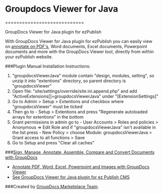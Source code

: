 # Groupdocs Viewer for Java
============================

GroupDocs Viewer for Java plugin for ezPublish

With GroupDocs Viewer for Java plugin for ezPublish you can easily view on [annotate on PDF's](http://groupdocs.com/apps/viewer), Word documents, Excel documents, Powerpoint documents and more with the GroupDocs Viewer tool, directly from within your ezPublish website.

###Plugin Manual Installation Instructions:
1. "groupdocsViewerJava" module contain "design, modules, setting", so unzip it into "extentions" directory, so parent directory is "groupdocsViewer"
2. Open file: "site/settings/override/site.ini.append.php" and add "ActiveExtensions[]=groupdocsViewerJava" under "[ExtensionSettings]"
3. Go to Admin > Setup > Extentions and checkbox where "groupdocsViewer" must be ticked
4. Then go to - Setup > Extentions and press "Regenerate autoloaded arrays for extentions" in the bottom
5. Grant permissions in admin go to - User Accounts > Roles and policies > Anonymous => Edit Role and if "groupdocsViewerJava" isn't available in the list press - New Policy > choose Module: groupdocsViewerJava > Grant access to all functions > Save
6. Go to Setup and press "Clear all caches"


###[Sign, Manage, Annotate, Assemble, Compare and Convert Documents with GroupDocs](http://groupdocs.com)
* [Annotate PDF, Word, Excel, Powerpoint and Images with GroupDocs Viewer](http://groupdocs.com/apps/viewer)
* [See GroupDocs Viewer for Java plugin for ez Publish CMS](https://github.com/groupdocs/ezpublish-groupdocs-viewer-java)

###Created by [GroupDocs Marketplace Team](http://groupdocs.com/marketplace/).
